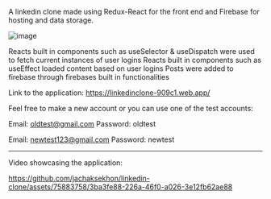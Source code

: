 A linkedin clone made using Redux-React for the front end and Firebase for hosting and data storage.

![image](https://github.com/jachaksekhon/linkedin-clone/assets/75883758/1faad55b-57b1-4a87-9de6-9c4005c16add)


Reacts built in components such as useSelector & useDispatch were used to fetch current instances of user logins
Reacts built in components such as useEffect loaded content based on user logins
Posts were added to firebase through firebases built in functionalities

Link to the application: https://linkedinclone-909c1.web.app/

Feel free to make a new account or you can use one of the test accounts:

Email: oldtest@gmail.com
Password: oldtest

Email: newtest123@gmail.com 
Password: newtest

-------------------------------------------------------------------------------------------------------------------------------------

Video showcasing the application: 

https://github.com/jachaksekhon/linkedin-clone/assets/75883758/3ba3fe88-226a-46f0-a026-3e12fb62ae88
